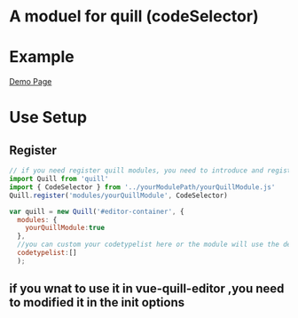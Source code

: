 # A moduel for quill (codeSelector)

# Example
[Demo Page](https://surmon-china.github.io/vue-quill-editor/)


# Use Setup
## Register

``` javascript
// if you need register quill modules, you need to introduce and register before the vue program is instantiated
import Quill from 'quill'
import { CodeSelector } from '../yourModulePath/yourQuillModule.js'
Quill.register('modules/yourQuillModule', CodeSelector)

var quill = new Quill('#editor-container', {
  modules: {
    yourQuillModule:true
  },
  //you can custom your codetypelist here or the module will use the default codetypelist(Array).
  codetypelist:[]
  );

```
## if you wnat to use it in vue-quill-editor ,you need to modified it in the init options








